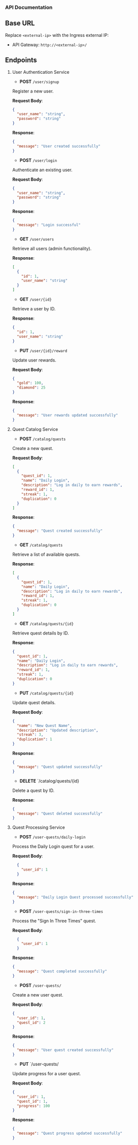 ### API Documentation
## Base URL

Replace `<external-ip>` with the Ingress external IP:

  *  API Gateway: `http://<external-ip>/`

## Endpoints

  1.  User Authentication Service
      *  **POST** `/user/signup`
      
      Register a new user.
      
      **Request Body**:
      ```json
      {
        "user_name": "string",
        "password": "string"
      }
      ```
      **Response**:
      ```json
      {
        "message": "User created successfully"
      }
      ```

      *  **POST** `/user/login`
      
      Authenticate an existing user.
      
      **Request Body**:
      ```json
      {
        "user_name": "string",
        "password": "string"
      }
      ```
      **Response**:
      ```json
      {
        "message": "Login successful"
      }
      ```

      *  **GET** `/user/users`
      
      Retrieve all users (admin functionality).

      **Response**:
      ```json
      [
        {
          "id": 1,
          "user_name": "string"
        }
      ]
      ```

      *  **GET** `/user/{id}`
      
      Retrieve a user by ID.

      **Response**:
      ```json
      {
        "id": 1,
        "user_name": "string"
      }
      ```

      *  **PUT** `/user/{id}/reward`
      
      Update user rewards.
      
      **Request Body**:
      ```json
      {
        "gold": 100,
        "diamond": 25
      }
      ```
      **Response**:
      ```json
      {
        "message": "User rewards updated successfully"
      }
      ```

  2.  Quest Catalog Service
      *  **POST** `/catalog/quests`  

      Create a new quest.
      
      **Request Body**:
      ```json
      [
        {
          "quest_id": 1,
          "name": "Daily Login",
          "description": "Log in daily to earn rewards",
          "reward_id": 1,
          "streak": 1,
          "duplication": 0
        }
      ]
      ```

      **Response**:
      ```json
      {
        "message": "Quest created successfully"
      }
      ```

      *  **GET** `/catalog/quests`  

      Retrieve a list of available quests.
      
      **Response**:
      ```json
      [
        {
          "quest_id": 1,
          "name": "Daily Login",
          "description": "Log in daily to earn rewards",
          "reward_id": 1,
          "streak": 1,
          "duplication": 0
        }
      ]
      ```

      *  **GET** `/catalog/quests/{id}`  

      Retrieve quest details by ID.
      
      **Response**:
      ```json
      {
        "quest_id": 1,
        "name": "Daily Login",
        "description": "Log in daily to earn rewards",
        "reward_id": 1,
        "streak": 1,
        "duplication": 0
      }
      ```

      *  **PUT** `/catalog/quests/{id}`  

      Update quest details.

      **Request Body**:
      ```json
      {
        "name": "New Quest Name",
        "description": "Updated description",
        "streak": 3,
        "duplication": 1
      }      
      ```

      **Response**:
      ```json
      {
        "message": "Quest updated successfully"
      }
      ```

      * **DELETE** `/catalog/quests/{id}

      Delete a quest by ID.
      
      **Response**:
      ```json
      {
        "message": "Quest deleted successfully"
      }
      ```
    
  3.  Quest Processing Service
      *  **POST** `/user-quests/daily-login`

      Process the Daily Login quest for a user.

      **Request Body**:
      ```json
        {
          "user_id": 1
        }
      ```

      **Response**:
      ```json
      {
        "message": "Daily Login Quest processed successfully"
      }
      ```

      *  **POST** `/user-quests/sign-in-three-times`

      Process the "Sign In Three Times" quest.

      **Request Body**:
      ```json
        {
          "user_id": 1
        }
      ```

      **Response**:
      ```json
      {
        "message": "Quest completed successfully"
      }
      ```

      *  **POST** `/user-quests/`

      Create a new user quest.

      **Request Body**:
      ```json
      {
        "user_id": 1,
        "quest_id": 2
      }
      ```

      **Response**:
      ```json
      {
        "message": "User quest created successfully"
      }
      ```

      * **PUT** `/user-quests/
      
      Update progress for a user quest.

      **Request Body**:
      ```json
      {
        "user_id": 1,
        "quest_id": 1,
        "progress": 100
      }
      ```

      **Response**:
      ```json
      {
        "message": "Quest progress updated successfully"
      }
      ```
